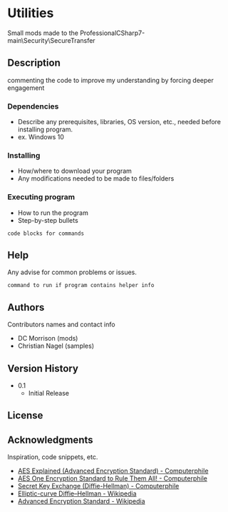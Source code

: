 
# Utilities

Small mods made to the ProfessionalCSharp7-main\Security\SecureTransfer

## Description

commenting the code to improve my understanding by forcing deeper engagement

### Dependencies

* Describe any prerequisites, libraries, OS version, etc., needed before installing program.
* ex. Windows 10

### Installing

* How/where to download your program
* Any modifications needed to be made to files/folders

### Executing program

* How to run the program
* Step-by-step bullets
```
code blocks for commands
```

## Help

Any advise for common problems or issues.
```
command to run if program contains helper info
```

## Authors

Contributors names and contact info

* DC Morrison (mods)
* Christian Nagel (samples)

## Version History

* 0.1
    * Initial Release

## License

## Acknowledgments

Inspiration, code snippets, etc.
* [AES Explained (Advanced Encryption Standard) - Computerphile](https://www.youtube.com/watch?v=O4xNJsjtN6E)
* [AES One Encryption Standard to Rule Them All! - Computerphile](https://www.youtube.com/watch?v=VYech-c5Dic)
* [Secret Key Exchange (Diffie-Hellman) - Computerphile](https://www.youtube.com/watch?v=NmM9HA2MQGI)
* [Elliptic-curve Diffie–Hellman - Wikipedia](https://en.wikipedia.org/wiki/Elliptic-curve_Diffie%E2%80%93Hellman)
* [Advanced Encryption Standard - Wikipedia](https://en.wikipedia.org/wiki/Advanced_Encryption_Standard)
